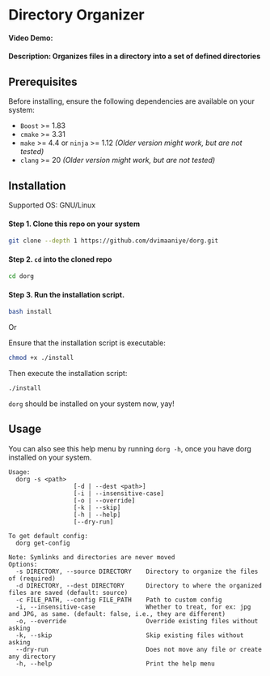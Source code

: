 # Directory Organizer
#### Video Demo:  <URL HERE>
#### Description: Organizes files in a directory into a set of defined directories

## Prerequisites
Before installing, ensure the following dependencies are available on your system:
- `Boost` >= 1.83
- `cmake` >= 3.31
- `make` >= 4.4 or `ninja` >= 1.12 _(Older version might work, but are not tested)_
- `clang` >= 20 _(Older version might work, but are not tested)_

## Installation
Supported OS: GNU/Linux
#### Step 1. Clone this repo on your system
```bash
git clone --depth 1 https://github.com/dvimaaniye/dorg.git
```

#### Step 2. `cd` into the cloned repo
```bash
cd dorg
```

#### Step 3. Run the installation script.
```bash
bash install
```
Or

Ensure that the installation script is executable:
```bash
chmod +x ./install
```
Then execute the installation script:
```bash
./install
```
`dorg` should be installed on your system now, yay!

## Usage
You can also see this help menu by running `dorg -h`, once you have dorg installed on your system.
```
Usage:
  dorg -s <path>
                  [-d | --dest <path>]
                  [-i | --insensitive-case]
                  [-o | --override]
                  [-k | --skip]
                  [-h | --help]
                  [--dry-run]

To get default config:
  dorg get-config

Note: Symlinks and directories are never moved
Options:
  -s DIRECTORY, --source DIRECTORY    Directory to organize the files of (required)
  -d DIRECTORY, --dest DIRECTORY      Directory to where the organized files are saved (default: source)
  -c FILE_PATH, --config FILE_PATH    Path to custom config
  -i, --insensitive-case              Whether to treat, for ex: jpg and JPG, as same. (default: false, i.e., they are different)
  -o, --override                      Override existing files without asking
  -k, --skip                          Skip existing files without asking
  --dry-run                           Does not move any file or create any directory
  -h, --help                          Print the help menu
```
